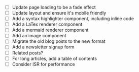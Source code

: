 - [ ] Update page loading to be a fade effect
- [ ] Update layout and ensure it's mobile friendly
- [ ] Add a syntax highlighter component, including inline code
- [ ] Add a LaTex renderer component
- [ ] Add a mermaid renderer component
- [ ] Add an image component
- [ ] Migrate the old blog posts to the new format
- [ ] Add a newsletter signup form
- [ ] Related posts?
- [ ] For long articles, add a table of contents
- [ ] Consider ISR for performance